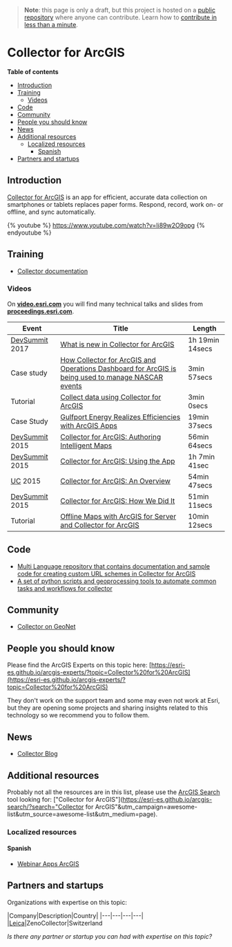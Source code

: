 > **Note**: this page is only a draft, but this project is hosted on a [public repository](https://github.com/hhkaos/awesome-arcgis) where anyone can contribute. Learn how to [contribute in less than a minute](https://github.com/hhkaos/awesome-arcgis/blob/master/CONTRIBUTING.md#contributions).

# Collector for ArcGIS

<!-- START doctoc generated TOC please keep comment here to allow auto update -->
<!-- DON'T EDIT THIS SECTION, INSTEAD RE-RUN doctoc TO UPDATE -->
**Table of contents**

- [Introduction](#introduction)
- [Training](#training)
  - [Videos](#videos)
- [Code](#code)
- [Community](#community)
- [People you should know](#people-you-should-know)
- [News](#news)
- [Additional resources](#additional-resources)
  - [Localized resources](#localized-resources)
    - [Spanish](#spanish)
- [Partners and startups](#partners-and-startups)

<!-- END doctoc generated TOC please keep comment here to allow auto update -->

## Introduction

[Collector for ArcGIS](http://www.esri.com/products/collector-for-arcgis) is an app for efficient, accurate data collection on smartphones or tablets replaces paper forms. Respond, record, work on- or offline, and sync automatically.

{% youtube %} https://www.youtube.com/watch?v=li89w2O9opg {% endyoutube %}

## Training

* [Collector documentation](http://doc.arcgis.com/en/collector/)

### Videos

On [**video.esri.com**](http://www.esri.com/videos/search?q=collector#?sortby=recent&channels=esri,ArcGIS,Industries,ArcGIS,esri) you will find many technical talks and slides from [**proceedings.esri.com**](https://www.google.es/webhp?ie=UTF-8#q=site%3Aproceedings.esri.com%20collector).

|Event|Title|Length|
|---|---|---|
|[DevSummit](http://www.esri.com/events/devsummit) 2017|[What is new in Collector for ArcGIS](https://www.youtube.com/watch?v=Cuk6c4Ry8kQ)|1h 19min 14secs
|Case study|[How Collector for ArcGIS and Operations Dashboard for ArcGIS is being used to manage NASCAR events](http://video.esri.com/iframe/4949/000000/width/960/1/00:00:00)|3min 57secs
|Tutorial|[Collect data using Collector for ArcGIS](http://video.arcgis.com/iframe/2194/000000/width/960/1)|3min 0secs
|Case Study|[Gulfport Energy Realizes Efficiencies with ArcGIS Apps](http://video.esri.com/iframe/5100/000000/width/960/1/00:00:00)|19min 37secs
|[DevSummit](http://www.esri.com/events/devsummit) 2015|[Collector for ArcGIS: Authoring Intelligent Maps](http://www.esri.com/videos/watch?videoid=4473&channelid=LegacyVideo&isLegacy=true&title=collector-for-arcgis:-authoring-intelligent-maps)|56min 64secs
|[DevSummit](http://www.esri.com/events/devsummit) 2015|[Collector for ArcGIS: Using the App](http://www.esri.com/videos/watch?videoid=4471&channelid=LegacyVideo&isLegacy=true&title=collector-for-arcgis:-using-the-app)|1h 7min 41sec
|[UC](http://www.esri.com/about/events/uc) 2015|[Collector for ArcGIS: An Overview](http://www.esri.com/videos/watch?videoid=4697&channelid=LegacyVideo&isLegacy=true&title=collector-for-arcgis:-an-overview)|54min 47secs
|[DevSummit](http://www.esri.com/events/devsummit) 2015|[Collector for ArcGIS: How We Did It](http://www.esri.com/videos/watch?videoid=4475&channelid=LegacyVideo&isLegacy=true&title=collector-for-arcgis:-how-we-did-it)|51min 11secs
|Tutorial|[Offline Maps with ArcGIS for Server and Collector for ArcGIS](http://www.esri.com/videos/watch?videoid=4154&channelid=ArcGISVideo&isLegacy=true&title=offline-maps-with-arcgis-for-server-and-collector-for-arcgis)|10min 12secs


## Code

* [Multi Language repository that contains documentation and sample code for creating custom URL schemes in Collector for ArcGIS](https://github.com/Esri/collector-integration)
* [A set of python scripts and geoprocessing tools to automate common tasks and workflows for collector](https://github.com/Esri/collector-tools)

## Community

* [Collector on GeoNet](https://community.esri.com/community/gis/applications/collector-for-arcgis)

## People you should know
Please find the ArcGIS Experts on this topic here: [https://esri-es.github.io/arcgis-experts/?topic=Collector%20for%20ArcGIS](https://esri-es.github.io/arcgis-experts/?topic=Collector%20for%20ArcGIS)

They don't work on the support team and some may even not work at Esri,
but they are opening some projects and sharing insights related to this
technology so we recommend you to follow them.

## News

* [Collector Blog](https://blogs.esri.com/esri/arcgis/tag/collector/)


## Additional resources

Probably not all the resources are in this list, please use the [ArcGIS Search](https://esri-es.github.io/arcgis-search/) tool looking for: ["Collector for ArcGIS"](https://esri-es.github.io/arcgis-search/?search="Collector for ArcGIS"&utm_campaign=awesome-list&utm_source=awesome-list&utm_medium=page).

### Localized resources

#### Spanish

* [Webinar Apps ArcGIS](https://www.youtube.com/watch?v=EGUsNCs2g6c)

## Partners and startups

Organizations with expertise on this topic:

|Company|Description|Country|
|---|---|---|---|
|[Leica](../../../esri/partners/program-members/leica/README.md)|ZenoCollector|Switzerland

*Is there any partner or startup you can had with expertise on this topic?*
